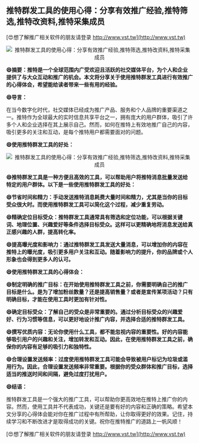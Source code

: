 ## **推特群发工具的使用心得：分享有效推广经验,推特筛选,推特改资料,推特采集成员**

[😍想了解推广相关软件的朋友请登录 http://www.vst.tw](http://www.vst.tw)

 <center><img src="https://vst.tw/MP4/tuiguang/png/6.png" alt="推特群发工具的使用心得：分享有效推广经验,推特筛选,推特改资料,推特采集成员"></center>

**😄摘要：推特是一个全球范围内广受欢迎且活跃的社交媒体平台，为个人和企业提供了与大众互动和推广的机会。本文将分享关于使用推特群发工具进行有效推广的心得体会，希望能给读者带来一些有用的经验。**

**😄导言：**

在当今数字化时代，社交媒体已经成为推广产品、服务和个人品牌的重要渠道之一。推特作为全球最大的实时信息共享平台之一，拥有庞大的用户群体，吸引了许多个人和企业选择在其上展示自己。然而，如何在推特上有效地推广自己的内容，吸引更多的关注和互动，是每个推特用户都需要面对的问题。

**😄使用推特群发工具的好处：**

 <center><img src="https://vst.tw/MP4/tuiguang/png/1.png" alt="推特群发工具的使用心得：分享有效推广经验,推特筛选,推特改资料,推特采集成员"></center>

**😄推特群发工具是一种方便且高效的工具，可以帮助用户将推特消息批量发送给特定的用户群体。以下是一些使用推特群发工具的好处：**

**😄节省时间和精力：手动发送推特消息耗费大量时间和精力，尤其是当你的目标受众很大时。而使用推特群发工具可以简化这个过程，减少重复劳动。**

**😄精确定位目标受众：推特群发工具通常具有筛选和定位功能，可以根据关键词、地理位置、兴趣爱好等条件选择目标受众。这样可以更精确地将消息发送给真正感兴趣的人群，提高转化率。**

**😄提高曝光度和影响力：通过推特群发工具发送大量消息，可以增加你的内容在推特上的曝光度，吸引更多用户关注和互动。随着影响力的提升，你的品牌或个人形象也会得到更多人的认可。**

**😄使用推特群发工具的心得体会：**

**😄制定明确的推广目标：在开始使用推特群发工具之前，你需要明确自己的推广目标是什么。是为了增加粉丝数量？还是提高销售量？或者是宣传某项活动？只有明确目标，才能在使用工具时更加有针对性。**

**😄确定目标受众：了解自己的受众是非常重要的。通过分析目标受众的兴趣爱好、行为习惯等信息，可以更好地设计推广内容，并选择合适的推特群发工具。**

**😄撰写优质内容：无论你使用什么工具，都不能忽视内容的重要性。好的内容能够吸引用户的兴趣和关注，增加转发和互动。因此，在使用推特群发工具之前，确保你的内容有足够的吸引力和独特性。**

**😄合理设置发送频率：过度使用推特群发工具可能会导致被用户标记为垃圾或滥用行为。因此，合理设置发送频率非常重要。根据你的受众群体和推广目标，选择适当的推送时间和间隔，避免过度打扰用户。**

**😄结语：**

推特群发工具是一个强大的推广工具，可以帮助你更高效地在推特上推广你的内容。然而，使用工具并不代表成功，关键还是要有好的内容和正确的策略。希望本文分享的心得体会能对你在推广过程中有所帮助，让你取得更好的效果。记住，持续学习和不断改进才是取得成功的关键。祝你在推特推广的道路上一帆风顺！

[😍想了解推广相关软件的朋友请登录 http://www.vst.tw](http://www.vst.tw)



